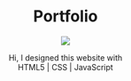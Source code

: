 <h1 align="center">Portfolio</h1>


<p align="center"><img src="https://raw.githubusercontent.com/salonibanerjee/salonibanerjee.github.io/master/images/i-portfolio.png"/></p>
<p align="center">Hi, I designed this website with<br/>HTML5  |  CSS  | JavaScript</p>
